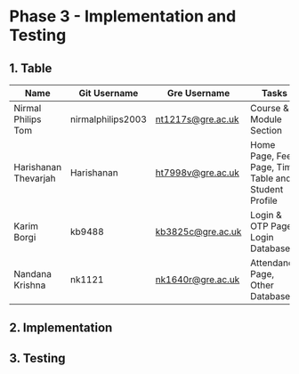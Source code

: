# **Phase 3 - Implementation and Testing**

## **1. Table**


|Name|Git Username|Gre Username|Tasks|
|-----|---|-----|---|
|Nirmal Philips Tom|nirmalphilips2003|nt1217s@gre.ac.uk|Course & Module Section|
|Harishanan Thevarjah|Harishanan|ht7998v@gre.ac.uk|Home Page, Fees Page, Time Table and Student Profile|
|Karim Borgi|kb9488|kb3825c@gre.ac.uk|Login & OTP Page, Login Database|
|Nandana Krishna|nk1121|nk1640r@gre.ac.uk|Attendance Page, Other Database's|



## **2. Implementation**



## **3. Testing**
